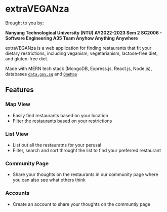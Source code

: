 # **extraVEGANza**

Brought to you by: 

**Nanyang Technological University (NTU) AY2022-2023 Sem 2 SC2006 - Software Engineering A35 Team Anyhow Anything Anywhere**

extraVEGANza is a web application for finding restaurants that fit your dietary restrictions, including veganism, vegetarianism, lactose-free diet, and gluten-free diet.

Made with MERN tech stack (MongoDB, Express.js, React.js, Node.js), databases [`data.gov.sg`](http://data.gov.sg) and [`OneMap`](http://onemap.gov.sg/docs)

## Features
### Map View
- Easily find restaurants based on your location
- Filter the restaurants based on your restrictions

### List View
- List out all the restauratns for your perusal
- Filter, search and sort throught the list to find your preferred restaurant

### Community Page
- Share your thoughts on the restaurants in our community page where you can also see what others think

### Accounts
- Create an account to share your thoughts on the communtiy page
